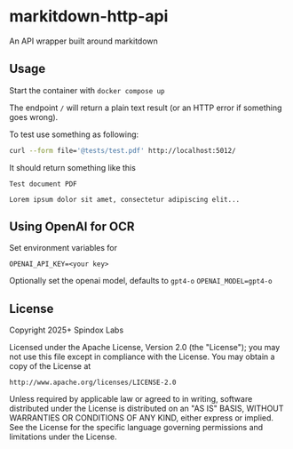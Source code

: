 # markitdown-http-api

An API wrapper built around markitdown

## Usage

Start the container with `docker compose up`

The endpoint `/` will return a plain text result (or an HTTP error if something goes wrong). 

To test use something as following:

```bash
curl --form file='@tests/test.pdf' http://localhost:5012/
```

It should return something like this

```
Test document PDF

Lorem ipsum dolor sit amet, consectetur adipiscing elit...
```

## Using OpenAI for OCR

Set environment variables for 

`OPENAI_API_KEY=<your key>`

Optionally set the openai model, defaults to `gpt4-o`
`OPENAI_MODEL=gpt4-o`

## License

Copyright 2025+ Spindox Labs

Licensed under the Apache License, Version 2.0 (the "License");
you may not use this file except in compliance with the License.
You may obtain a copy of the License at

    http://www.apache.org/licenses/LICENSE-2.0

Unless required by applicable law or agreed to in writing, software
distributed under the License is distributed on an "AS IS" BASIS,
WITHOUT WARRANTIES OR CONDITIONS OF ANY KIND, either express or implied.
See the License for the specific language governing permissions and
limitations under the License.
